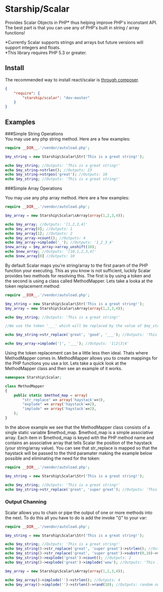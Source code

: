 # Starship/Scalar

Provides Scalar Objects in PHP* thus helping improve PHP's inconstant API. The best part is that you can use any of PHP's built in string / array functions!
  
*Currently Scalar supports strings and arrays but future versions will support integers and floats.  
*This library requires PHP 5.3 or greater.  

## Install

The recommended way to install react/scalar is [through composer](http://getcomposer.org).

```JSON
{
    "require": {
        "starship/scalar": "dev-master"
    }
}
```

## Examples

###Simple String Operations  
You may use any php string method. Here are a few examples:

```php
require __DIR__.'/vendor/autoload.php';

$my_string = new Starship\Scalar\Str('This is a great string!');

echo $my_string; //Outputs: 'This is a great string!'
echo $my_string->strlen(); //Outputs: 23
echo $my_string->strpos('great'); //Outputs: 10
echo $my_string; //Outputs: 'This is a great string!'

```

###Simple Array Operations  

You may use any php array method. Here are a few examples:

```php
require __DIR__.'/vendor/autoload.php';

$my_array = new Starship\Scalar\sArray(array(1,2,3,4));

echo $my_array; //Outputs: '[1,2,3,4]'
echo $my_array[0]; //Outputs: 1
echo $my_array[1]; //Outputs: 2
echo $my_array->count(); //Outputs: 4
echo $my_array->implode('_'); //Outputs: '1_2_3_4'
$new_array = $my_array->array_unshift(10);
echo $new_array; //Outputs: '[10,1,2,3,4]'
echo $new_array[0] //Outputs: 10

```


By default Scalar maps you're string/array to the first param of the PHP function your executing. This as you know is not sufficient, luckily Scalar provides two methods for resolving this. The first is by using a token and the second is using a class called MethodMapper. Lets take a looka at the token replacement method:

```php
require __DIR__.'/vendor/autoload.php';

$my_string = new Starship\Scalar\Str('This is a great string!');
$my_array = new Starship\Scalar\sArray(array(1,2,3,4));

echo $my_string; //Outputs: 'This is a great string!'

//We use the token '___' which will be replaced by the value of $my_string ('This is a great string!')

echo $my_string->str_replace('great', 'good', '___'); //Outputs: 'This is a good string!'

echo $my_array->implode('|', '___'); //Outputs: '1|2|3|4'

```

Using the token replacement can be a little less then ideal. Thats where MethodMapper comes in. MethodMapper allows you to create mappings for the PHP functions you use a lot. Lets take a quick look at the MethodMapper class and then see an example of it works.

```php
namespace Starship\Scalar;

class MethodMapper
{
	public static $method_map = array(
		"str_replace" => array('haystack'=>3),
		"explode" => array('haystack'=>2),
		"implode" => array('haystack'=>2),
	);	
}
```

In the above example we see that the MethodMapper class consists of a single static variable $method_map. $method_map is a simple associative array. Each item in $method_map is keyed with the PHP method name and contains an associative array that tells Scalar the position of the haystack (your string/array value). You can see that str_replace is mapped so that the haystack will be passed to the third paramater making the example below possible and eliminating the need for the token:

```php
require __DIR__.'/vendor/autoload.php';

$my_string = new Starship\Scalar\Str('This is a great string!');

echo $my_string; //Outputs: 'This is a great string!'
echo $my_string->str_replace('great', 'super great'); //Outputs: 'This is a super great string!'

```

### Output Channing
Scalar allows you to chain or pipe the output of one or more methods into the next. To do this all you have to do is add the invoke "()" to your var:

```php
require __DIR__.'/vendor/autoload.php';

$my_string = new Starship\Scalar\Str('This is a great string!');

echo $my_string; //Outputs: 'This is a great string!'
echo $my_string()->str_replace('great', 'super great')->strlen(); //Outputs: 29
echo $my_string()->str_replace('great', 'super great')->substr(0,10)->strlen(); //Outputs 10;
echo $my_string()->explode('great')->count(); //Outputs: 2
echo $my_string()->explode('great')->implode('wow'); //Outputs: 'This is a wow string!'

$my_array = new Starship\Scalar\sArray(array(1,2,3,4));

echo $my_array()->implode('')->strlen(); //Outputs: 4
echo $my_array()->implode('')->strlen()->rand(10); //Outputs: random number between 4 and 10


